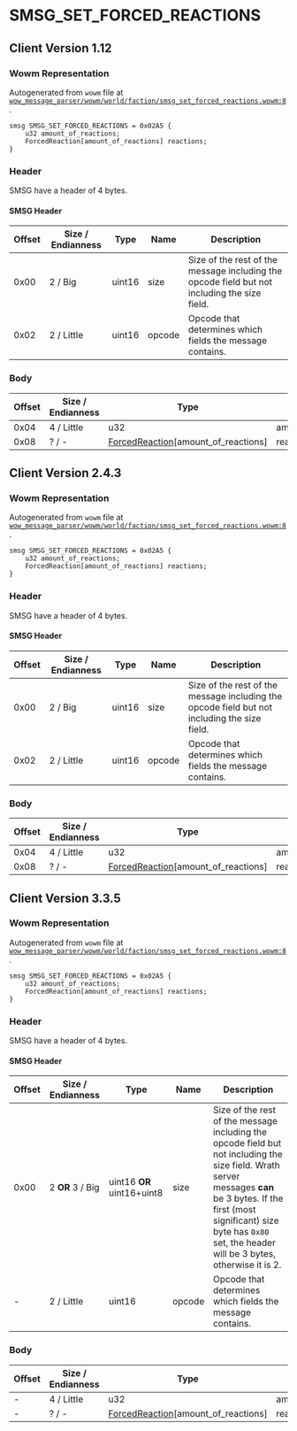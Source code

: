 # SMSG_SET_FORCED_REACTIONS

## Client Version 1.12

### Wowm Representation

Autogenerated from `wowm` file at [`wow_message_parser/wowm/world/faction/smsg_set_forced_reactions.wowm:8`](https://github.com/gtker/wow_messages/tree/main/wow_message_parser/wowm/world/faction/smsg_set_forced_reactions.wowm#L8).
```rust,ignore
smsg SMSG_SET_FORCED_REACTIONS = 0x02A5 {
    u32 amount_of_reactions;
    ForcedReaction[amount_of_reactions] reactions;
}
```
### Header

SMSG have a header of 4 bytes.

#### SMSG Header

| Offset | Size / Endianness | Type   | Name   | Description |
| ------ | ----------------- | ------ | ------ | ----------- |
| 0x00   | 2 / Big           | uint16 | size   | Size of the rest of the message including the opcode field but not including the size field.|
| 0x02   | 2 / Little        | uint16 | opcode | Opcode that determines which fields the message contains.|

### Body

| Offset | Size / Endianness | Type | Name | Comment |
| ------ | ----------------- | ---- | ---- | ------- |
| 0x04 | 4 / Little | u32 | amount_of_reactions |  |
| 0x08 | ? / - | [ForcedReaction](forcedreaction.md)[amount_of_reactions] | reactions |  |

## Client Version 2.4.3

### Wowm Representation

Autogenerated from `wowm` file at [`wow_message_parser/wowm/world/faction/smsg_set_forced_reactions.wowm:8`](https://github.com/gtker/wow_messages/tree/main/wow_message_parser/wowm/world/faction/smsg_set_forced_reactions.wowm#L8).
```rust,ignore
smsg SMSG_SET_FORCED_REACTIONS = 0x02A5 {
    u32 amount_of_reactions;
    ForcedReaction[amount_of_reactions] reactions;
}
```
### Header

SMSG have a header of 4 bytes.

#### SMSG Header

| Offset | Size / Endianness | Type   | Name   | Description |
| ------ | ----------------- | ------ | ------ | ----------- |
| 0x00   | 2 / Big           | uint16 | size   | Size of the rest of the message including the opcode field but not including the size field.|
| 0x02   | 2 / Little        | uint16 | opcode | Opcode that determines which fields the message contains.|

### Body

| Offset | Size / Endianness | Type | Name | Comment |
| ------ | ----------------- | ---- | ---- | ------- |
| 0x04 | 4 / Little | u32 | amount_of_reactions |  |
| 0x08 | ? / - | [ForcedReaction](forcedreaction.md)[amount_of_reactions] | reactions |  |

## Client Version 3.3.5

### Wowm Representation

Autogenerated from `wowm` file at [`wow_message_parser/wowm/world/faction/smsg_set_forced_reactions.wowm:8`](https://github.com/gtker/wow_messages/tree/main/wow_message_parser/wowm/world/faction/smsg_set_forced_reactions.wowm#L8).
```rust,ignore
smsg SMSG_SET_FORCED_REACTIONS = 0x02A5 {
    u32 amount_of_reactions;
    ForcedReaction[amount_of_reactions] reactions;
}
```
### Header

SMSG have a header of 4 bytes.

#### SMSG Header

| Offset | Size / Endianness | Type   | Name   | Description |
| ------ | ----------------- | ------ | ------ | ----------- |
| 0x00   | 2 **OR** 3 / Big           | uint16 **OR** uint16+uint8 | size | Size of the rest of the message including the opcode field but not including the size field. Wrath server messages **can** be 3 bytes. If the first (most significant) size byte has `0x80` set, the header will be 3 bytes, otherwise it is 2.|
| -      | 2 / Little| uint16 | opcode | Opcode that determines which fields the message contains. |

### Body

| Offset | Size / Endianness | Type | Name | Comment |
| ------ | ----------------- | ---- | ---- | ------- |
| - | 4 / Little | u32 | amount_of_reactions |  |
| - | ? / - | [ForcedReaction](forcedreaction.md)[amount_of_reactions] | reactions |  |


